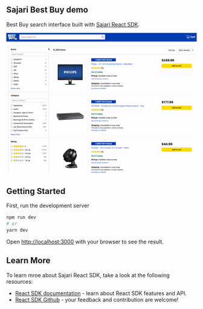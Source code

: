 ## Sajari Best Buy demo

Best Buy search interface built with [Sajari React SDK](https://github.com/sajari/sajari-sdk-react).

<div align="center">
    <img  src="/assets/showcase.gif" />
</div>

## Getting Started

First, run the development server

```sh
npm run dev
# or
yarn dev
```

Open [http://localhost:3000](http://localhost:3000) with your browser to see the result.

## Learn More

To learn mroe about Sajari React SDK, take a look at the following resources:

- [React SDK documentation](https://react.docs.sajari.com/) - learn about React SDK features and API.
- [React SDK Github](https://github.com/sajari/sdk-react) - your feedback and contribution are welcome!

